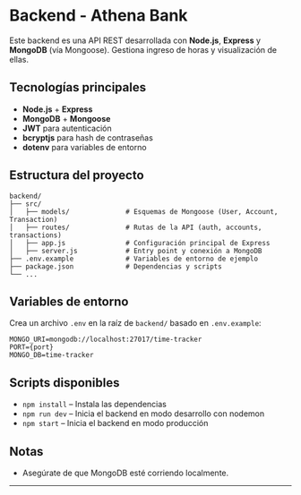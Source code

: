 # Backend - Athena Bank

Este backend es una API REST desarrollada con **Node.js**, **Express** y **MongoDB** (vía Mongoose). Gestiona 
ingreso de horas y visualización de ellas.

## Tecnologías principales

- **Node.js** + **Express**
- **MongoDB** + **Mongoose**
- **JWT** para autenticación
- **bcryptjs** para hash de contraseñas
- **dotenv** para variables de entorno


## Estructura del proyecto

```
backend/
├── src/
│   ├── models/              # Esquemas de Mongoose (User, Account, Transaction)
│   ├── routes/              # Rutas de la API (auth, accounts, transactions)
│   ├── app.js               # Configuración principal de Express
│   ├── server.js            # Entry point y conexión a MongoDB
├── .env.example             # Variables de entorno de ejemplo
├── package.json             # Dependencias y scripts
└── ...
```

## Variables de entorno
Crea un archivo `.env` en la raíz de `backend/` basado en `.env.example`:

```
MONGO_URI=mongodb://localhost:27017/time-tracker
PORT={port}
MONGO_DB=time-tracker
```

## Scripts disponibles

- `npm install`        – Instala las dependencias
- `npm run dev`        – Inicia el backend en modo desarrollo con nodemon
- `npm start`          – Inicia el backend en modo producción


## Notas
- Asegúrate de que MongoDB esté corriendo localmente.

---

